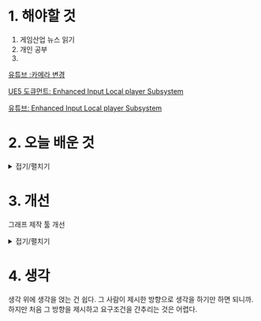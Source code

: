 
# 1. 해야할 것

1. 게임산업 뉴스 읽기 
2. 개인 공부  
3. 

[유튜브 :카메라 변경](https://youtu.be/-78KDZQbnes?feature=shared)

[UE5 도큐먼트: Enhanced Input Local player Subsystem](https://dev.epicgames.com/documentation/ko-kr/unreal-engine/enhanced-input-in-unreal-engine)

[유튜브: Enhanced Input Local player Subsystem](https://www.youtube.com/watch?v=CYiHNbAIp4s)

# 2. 오늘 배운 것

<details>
<summary>접기/펼치기</summary>

## BP_ChangeCamera
<img width="1086" height="812" alt="image" src="https://github.com/user-attachments/assets/e2f65980-321b-47df-97d5-2931304d6039" />

<img width="1322" height="783" alt="image" src="https://github.com/user-attachments/assets/52c9164d-bf69-49da-9e8d-f35b47c08243" />

<img width="642" height="292" alt="image" src="https://github.com/user-attachments/assets/c39dd4e9-4f46-4155-a5f7-92cd4a2a60d9" />


</details>




# 3. 개선

그래프 제작 툴 개선
<details>
<summary>접기/펼치기</summary>





`.exe` 파일로 만드는 방법은 아래 순서대로 따라하시면 됩니다.

---

### ✅ 1. `pyinstaller` 설치

아래 명령어를 **명령 프롬프트(cmd)** 또는 **터미널**에 입력합니다:

```bash
pip install pyinstaller
```

설치가 성공하면 다음으로 넘어갑니다.

---

### ✅ 2. `.py` 또는 `.pyw` 파일 준비

예를 들어 파일 이름이 `tension.pyw` 라면, 이 파일이 있는 폴더로 이동해야 합니다.

---

### ✅ 3. pyinstaller 명령 실행

파일이 있는 경로로 **명령어 프롬프트(cmd)** 를 열고 아래 명령어 입력:

```bash
pyinstaller --noconsole --onefile tension.pyw
```

* `--noconsole`: 실행 시 콘솔 창 안 뜨게 함
* `--onefile`: 단일 `.exe` 파일로 만듦

---

### ✅ 4. `.exe` 파일 위치

명령어 실행이 끝나면 아래 폴더에 `.exe`가 생성됩니다:

```
dist/tension.exe
```

`dist` 폴더 안에 생긴 `.exe` 파일을 실행하면 됩니다.

---

### 🔧 팁: 파일 경로 이동 방법

예: `D:\download\tension.pyw` 에 있다면 아래처럼 입력:

```bash
cd D:\download
pyinstaller --noconsole --onefile tension.pyw
```



</details>



# 4. 생각
생각 위에 생각을 얹는 건 쉽다. 그 사람이 제시한 방향으로 생각을 하기만 하면 되니까.\
하지만 처음 그 방향을 제시하고 요구조건을 간추리는 것은 어렵다.



